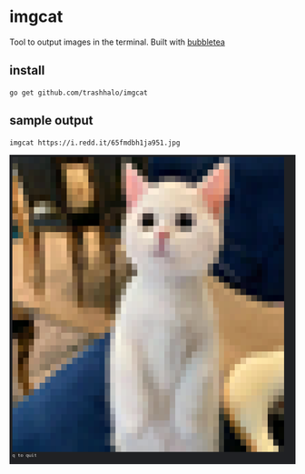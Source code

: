 # imgcat

Tool to output images in the terminal. Built with [bubbletea](https://github.com/charmbracelet/bubbletea)

## install

```
go get github.com/trashhalo/imgcat
```

## sample output
```
imgcat https://i.redd.it/65fmdbh1ja951.jpg
```

![sample](./sample.png)